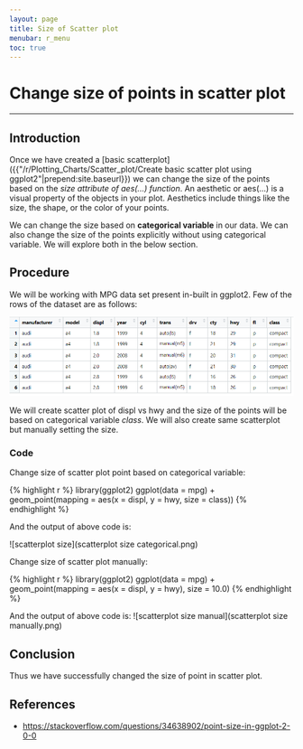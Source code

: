 ```yaml
---
layout: page
title: Size of Scatter plot
menubar: r_menu
toc: true
---
```


# Change size of points in scatter plot

-------------------------------------------------------------------

## Introduction	

Once we have created a [basic scatterplot]({{"/r/Plotting_Charts/Scatter_plot/Create basic scatter plot using ggplot2"|prepend:site.baseurl}}) we can change the size of the points based on the *size attribute of aes(...) function*. An aesthetic or aes(...) is a visual property of the objects in your plot. Aesthetics include things like the size, the shape, or the color of your points. 

We can change the size based on **categorical variable** in our data. We can also change the size of the points explicitly without using categorical variable. We will explore both in the below section.


## Procedure

We will be working with MPG data set present in-built in ggplot2. Few of the rows of the dataset are as follows:

![MPG head](MPG_head.png)

We will create scatter plot of displ vs hwy and the size of the points will be based on categorical variable *class*. We will also create same scatterplot but manually setting the size.

### Code

Change size of scatter plot point based on categorical variable:

{% highlight r %} 
library(ggplot2)
ggplot(data = mpg) + geom_point(mapping = aes(x = displ, y = hwy, size = class))
{% endhighlight %}

And the output of above code is:

![scatterplot size](scatterplot size categorical.png)


Change size of scatter plot manually:

{% highlight r %} 
library(ggplot2)
ggplot(data = mpg) + geom_point(mapping = aes(x = displ, y = hwy), size = 10.0)
{% endhighlight %}

And the output of above code is:
![scatterplot size manual](scatterplot size manually.png)

## Conclusion

Thus we have successfully changed the size of point in scatter plot. 

## References
- https://stackoverflow.com/questions/34638902/point-size-in-ggplot-2-0-0